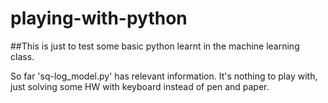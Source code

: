# playing-with-python

##This is just to test some basic python learnt in the machine learning class.

So far 'sq-log_model.py' has relevant information. It's nothing to play with, just solving some HW with keyboard instead of pen and paper.
